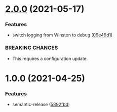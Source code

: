 # [2.0.0](https://github.com/rx-irc/bot-quiz/compare/v1.0.0...v2.0.0) (2021-05-17)


### Features

* switch logging from Winston to debug ([09e49d1](https://github.com/rx-irc/bot-quiz/commit/09e49d1f71450a6afbc0b521d467e6ec435f493d))


### BREAKING CHANGES

* This requires a configuration update.

# 1.0.0 (2021-04-25)


### Features

* semantic-release ([5892fbd](https://github.com/rx-irc/bot-quiz/commit/5892fbd182b2825fb69db90343ccfebb9a19207f))
